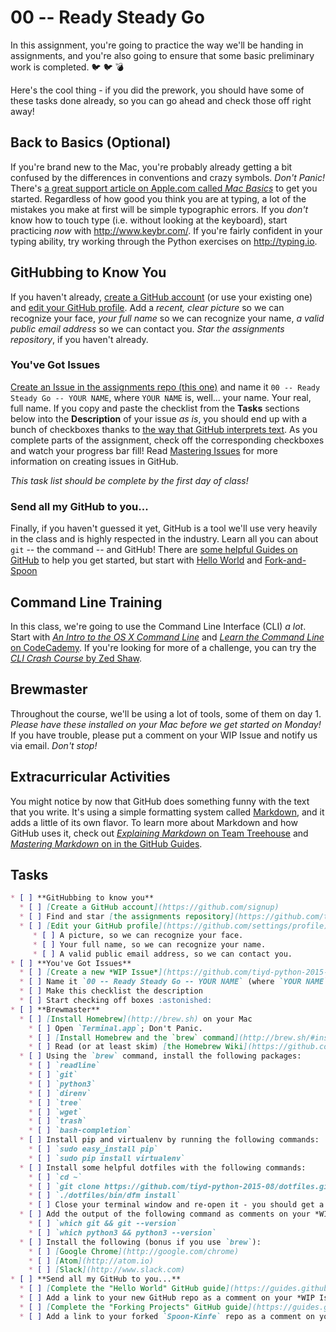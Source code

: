 # 00 -- Ready Steady Go

In this assignment, you're going to practice the way we'll be handing in assignments, and you're also going to ensure that some basic preliminary work is completed. :bird: :bird: :bomb:

Here's the cool thing - if you did the prework, you should have some of these tasks done already, so you can go ahead and check those off right away!

## Back to Basics (Optional)

If you're brand new to the Mac, you're probably already getting a bit confused by the differences in conventions and crazy symbols. _Don't Panic!_ There's [a great support article on Apple.com called _Mac Basics_](https://www.apple.com/support/macbasics/) to get you started. Regardless of how good you think you are at typing, a lot of the mistakes you make at first will be simple typographic errors. If you _don't_ know how to touch type (i.e. without looking at the keyboard), start practicing _now_ with http://www.keybr.com/. If you're fairly confident in your typing ability, try working through the Python exercises on http://typing.io.

## GitHubbing to Know You

If you haven't already, [create a GitHub account](http://github.com/signup) (or use your existing one) and [edit your GitHub profile](https://github.com/settings/profile). Add a _recent, clear picture_ so we can recognize your face, _your full name_ so we can recognize your name, _a valid public email address_ so we can contact you. _Star the assignments repository_, if you haven't already.

### You've Got Issues

[Create an Issue in the assignments repo (this one)](https://github.com/tiyd-python-2015-08/assigments/issues/new) and name it `00 -- Ready Steady Go -- YOUR NAME`, where `YOUR NAME` is, well... your name. Your real, full name. If you copy and paste the checklist from the **Tasks** sections below into the **Description** of your issue _as is_, you should end up with a bunch of checkboxes thanks to [the way that GitHub interprets text](https://guides.github.com/features/mastering-markdown/). As you complete parts of the assignment, check off the corresponding checkboxes and watch your progress bar fill! Read [Mastering Issues](https://guides.github.com/features/issues/) for more information on creating issues in GitHub.

_This task list should be complete by the first day of class!_

### Send all my GitHub to you...

Finally, if you haven't guessed it yet, GitHub is a tool we'll use very heavily in the class and is highly respected in the industry. Learn all you can about `git` -- the command -- and GitHub! There are [some helpful Guides on GitHub](http://guides.github.com) to help you get started, but start with [Hello World](https://guides.github.com/activities/hello-world/) and [Fork-and-Spoon](https://guides.github.com/activities/forking/)

## Command Line Training

In this class, we're going to use the Command Line Interface (CLI) _a lot_. Start with [_An Intro to the OS X Command Line_](http://eddywashere.com/blog/an-intro-to-the-os-x-command-line/) and [_Learn the Command Line_ on CodeCademy](https://www.codecademy.com/courses/learn-the-command-line/). If you're looking for more of a challenge, you can try the [_CLI Crash Course_ by Zed Shaw](http://cli.learncodethehardway.org/book/).

## Brewmaster

Throughout the course, we'll be using a lot of tools, some of them on day 1. _Please have these installed on your Mac before we get started on Monday!_ If you have trouble, please put a comment on your WIP Issue and notify us via email. _Don't stop!_

## Extracurricular Activities

You might notice by now that GitHub does something funny with the text that you write. It's using a simple formatting system called [Markdown](http://daringfireball.net/projects/markdown/), and it adds a little of its own flavor. To learn more about Markdown and how GitHub uses it, check out [_Explaining Markdown_ on Team Treehouse](http://blog.teamtreehouse.com/explaining-markdown) and [_Mastering Markdown_ on in the GitHub Guides](https://guides.github.com/features/mastering-markdown/).

## Tasks

```markdown
* [ ] **GitHubbing to know you**
  * [ ] [Create a GitHub account](https://github.com/signup)
  * [ ] Find and star [the assignments repository](https://github.com/tiyd-python-2015-08/assigments)
  * [ ] [Edit your GitHub profile](https://github.com/settings/profile) to provide:
     * [ ] A picture, so we can recognize your face.
     * [ ] Your full name, so we can recognize your name.
     * [ ] A valid public email address, so we can contact you.
* [ ] **You've Got Issues**
  * [ ] [Create a new *WIP Issue*](https://github.com/tiyd-python-2015-08/assigments/issues/new)
  * [ ] Name it `00 -- Ready Steady Go -- YOUR NAME` (where `YOUR NAME` is _your_ name)
  * [ ] Make this checklist the description
  * [ ] Start checking off boxes :astonished:
* [ ] **Brewmaster**
  * [ ] [Install Homebrew](http://brew.sh) on your Mac
    * [ ] Open `Terminal.app`; Don't Panic.
    * [ ] [Install Homebrew and the `brew` command](http://brew.sh/#install)
    * [ ] Read (or at least skim) [the Homebrew Wiki](https://github.com/Homebrew/homebrew/tree/master/share/doc/homebrew#readme) to learn more about Homebrew
  * [ ] Using the `brew` command, install the following packages:
    * [ ] `readline`
    * [ ] `git`
    * [ ] `python3`
    * [ ] `direnv`
    * [ ] `tree`
    * [ ] `wget`
    * [ ] `trash`
    * [ ] `bash-completion`
  * [ ] Install pip and virtualenv by running the following commands:
    * [ ] `sudo easy_install pip`
    * [ ] `sudo pip install virtualenv`
  * [ ] Install some helpful dotfiles with the following commands:
    * [ ] `cd ~`
    * [ ] `git clone https://github.com/tiyd-python-2015-08/dotfiles.git`
    * [ ] `./dotfiles/bin/dfm install`
    * [ ] Close your terminal window and re-open it - you should get a different command prompt!
  * [ ] Add the output of the following command as comments on your *WIP Issue*:
    * [ ] `which git && git --version`
    * [ ] `which python3 && python3 --version`
  * [ ] Install the following (bonus if you use `brew`):
    * [ ] [Google Chrome](http://google.com/chrome)
    * [ ] [Atom](http://atom.io)
    * [ ] [Slack](http://www.slack.com)
* [ ] **Send all my GitHub to you...**
  * [ ] [Complete the "Hello World" GitHub guide](https://guides.github.com/activities/hello-world/)
  * [ ] Add a link to your new GitHub repo as a comment on your *WIP Issue*
  * [ ] [Complete the "Forking Projects" GitHub guide](https://guides.github.com/activities/forking/)
  * [ ] Add a link to your forked `Spoon-Kinfe` repo as a comment on your *WIP Issue*
```
